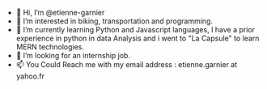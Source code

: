 - 👋 Hi, I’m @etienne-garnier
- 👀 I’m interested in biking, transportation and programming.
- 🌱 I’m currently learning Python and Javascript languages, I have a prior experience in python in data Analysis and i went to "La Capsule" to learn MERN technologies.
- 💞️ I’m looking for an internship job.
- 📫 You Could Reach me with my email address : etienne.garnier at yahoo.fr

<!---
etienne-gambourg/etienne-gambourg is a ✨ special ✨ repository because its `README.md` (this file) appears on your GitHub profile.
You can click the Preview link to take a look at your changes.
--->
